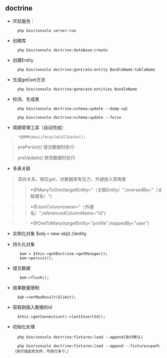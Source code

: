## doctrine 

* 开启服务：

		php bin/console server:run

* 创建库

		php bin/console doctrine:database:create

* 创建Entity

		php bin/console doctrine:gentrate:entity BundleName:tablaName

* 生成get|set方法

		php bin/console doctrine:generate:entities BundleName

* 检测、生成表

		php bin/console doctrine:schema:update --dump-sql

		php bin/console doctrine:schema:update --force

* 周期管理工具（自动完成）
>  `*@ORM\HasLifecycleCallbacks();`

> prePersist() 提交数据时执行

> preUpdate() 修改数据时执行

* 多表关联
> 双向关系，相互get，对数据库有压力，外键放入常用表
>> *@ManyToOne(targetEntity="（关联Entity）",inversedBy="（关联键名）")

>> *@JoinColumn(name="（外键名）",referencedColumnName="id")

>> *@OneToMany(targetEntity="profile",mappedBy="user")

* 实例化对象
		$obj = new obj() //entity

* 持久化对象

		 $em = $this->getDoctrine->getManager();
		 $em->persist();

* 提交数据

		 $em->flush();

* 结果数量限制
 
		$qb->setMaxResult($limit);

* 获取刚插入数据的id 

		$this->getConnection()->lastInsertId();

* 初始化处理

		php bin/console doctrine:fixtures:load --append(执行默认)

		php bin/console doctrine:fixtures:load --append --fixtures=path（执行指定的文件，可执行多个。）
